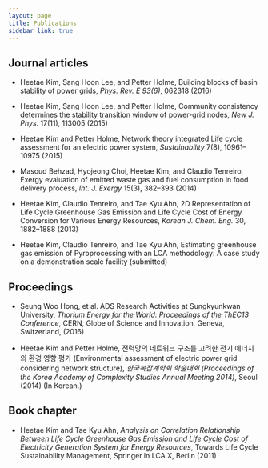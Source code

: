 ```yaml
---
layout: page
title: Publications
sidebar_link: true
---
```


## Journal articles

- Heetae Kim, Sang Hoon Lee, and Petter Holme, Building blocks of basin stability of power grids, *Phys. Rev. E 93(6)*, 062318 (2016)

- Heetae Kim, Sang Hoon Lee, and Petter Holme, Community consistency determines the stability transition window of power-grid nodes, *New J. Phys*. 17(11), 113005 (2015)

- Heetae Kim and Petter Holme, Network theory integrated Life cycle assessment for an electric power system, *Sustainability* 7(8), 10961–10975 (2015)

- Masoud Behzad, Hyojeong Choi, Heetae Kim, and Claudio Tenreiro, Exergy evaluation of emitted waste gas and fuel consumption in food delivery process, *Int. J. Exergy* 15(3), 382–393 (2014)

- Heetae Kim, Claudio Tenreiro, and Tae Kyu Ahn, 2D Representation of Life Cycle Greenhouse Gas Emission and Life Cycle Cost of Energy Conversion for Various Energy Resources, *Korean J. Chem. Eng.* 30, 1882–1888 (2013)

- Heetae Kim, Claudio Tenreiro, and Tae Kyu Ahn, Estimating greenhouse gas emission of Pyroprocessing with an LCA methodology: A case study on a demonstration scale facility (submitted)

## Proceedings
- Seung Woo Hong, et al. ADS Research Activities at Sungkyunkwan University, *Thorium Energy for the World: Proceedings of the ThEC13 Conference*, CERN, Globe of Science and Innovation, Geneva, Switzerland, (2016)

- Heetae Kim and Petter Holme, 전력망의 네트워크 구조를 고려한 전기 에너지의 환경 영향 평가 (Environmental assessment of electric power grid considering network structure), *한국복잡계학회 학술대회 (Proceedings of the Korea Academy of Complexity Studies Annual Meeting 2014)*, Seoul (2014) (In Korean.)

## Book chapter
- Heetae Kim and Tae Kyu Ahn, *Analysis on Correlation Relationship Between Life Cycle Greenhouse Gas Emission and Life Cycle Cost of Electricity Generation System for Energy Resources*, Towards Life Cycle Sustainability Management, Springer in LCA X, Berlin (2011)
